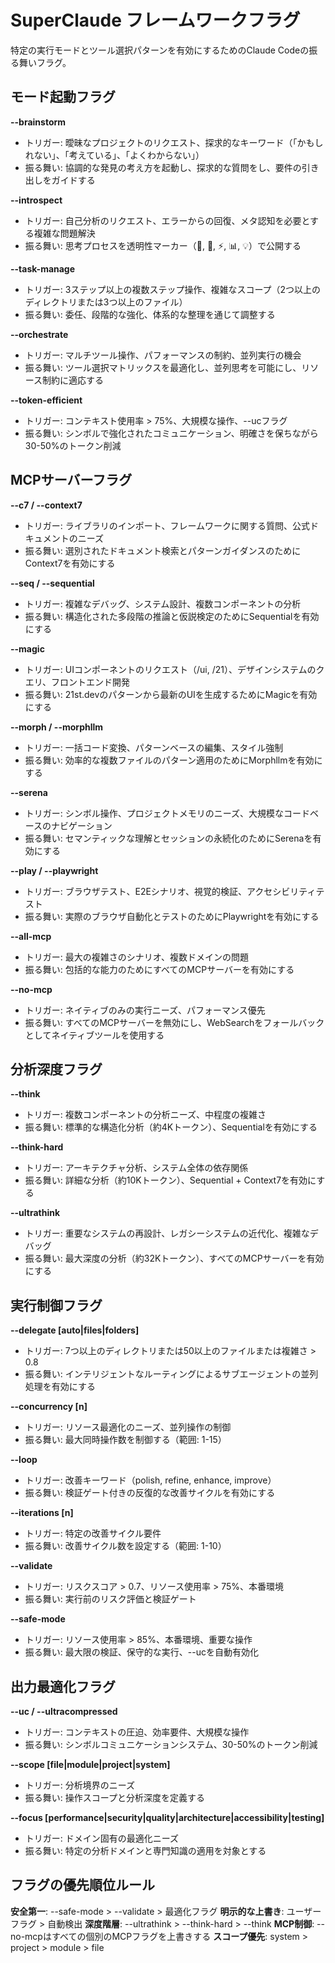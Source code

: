 # SuperClaude フレームワークフラグ

特定の実行モードとツール選択パターンを有効にするためのClaude Codeの振る舞いフラグ。

## モード起動フラグ

**--brainstorm**
- トリガー: 曖昧なプロジェクトのリクエスト、探求的なキーワード（「かもしれない」、「考えている」、「よくわからない」）
- 振る舞い: 協調的な発見の考え方を起動し、探求的な質問をし、要件の引き出しをガイドする

**--introspect**
- トリガー: 自己分析のリクエスト、エラーからの回復、メタ認知を必要とする複雑な問題解決
- 振る舞い: 思考プロセスを透明性マーカー（🤔, 🎯, ⚡, 📊, 💡）で公開する

**--task-manage**
- トリガー: 3ステップ以上の複数ステップ操作、複雑なスコープ（2つ以上のディレクトリまたは3つ以上のファイル）
- 振る舞い: 委任、段階的な強化、体系的な整理を通じて調整する

**--orchestrate**
- トリガー: マルチツール操作、パフォーマンスの制約、並列実行の機会
- 振る舞い: ツール選択マトリックスを最適化し、並列思考を可能にし、リソース制約に適応する

**--token-efficient**
- トリガー: コンテキスト使用率 > 75%、大規模な操作、--ucフラグ
- 振る舞い: シンボルで強化されたコミュニケーション、明確さを保ちながら30-50%のトークン削減

## MCPサーバーフラグ

**--c7 / --context7**
- トリガー: ライブラリのインポート、フレームワークに関する質問、公式ドキュメントのニーズ
- 振る舞い: 選別されたドキュメント検索とパターンガイダンスのためにContext7を有効にする

**--seq / --sequential**
- トリガー: 複雑なデバッグ、システム設計、複数コンポーネントの分析
- 振る舞い: 構造化された多段階の推論と仮説検定のためにSequentialを有効にする

**--magic**
- トリガー: UIコンポーネントのリクエスト（/ui, /21）、デザインシステムのクエリ、フロントエンド開発
- 振る舞い: 21st.devのパターンから最新のUIを生成するためにMagicを有効にする

**--morph / --morphllm**
- トリガー: 一括コード変換、パターンベースの編集、スタイル強制
- 振る舞い: 効率的な複数ファイルのパターン適用のためにMorphllmを有効にする

**--serena**
- トリガー: シンボル操作、プロジェクトメモリのニーズ、大規模なコードベースのナビゲーション
- 振る舞い: セマンティックな理解とセッションの永続化のためにSerenaを有効にする

**--play / --playwright**
- トリガー: ブラウザテスト、E2Eシナリオ、視覚的検証、アクセシビリティテスト
- 振る舞い: 実際のブラウザ自動化とテストのためにPlaywrightを有効にする

**--all-mcp**
- トリガー: 最大の複雑さのシナリオ、複数ドメインの問題
- 振る舞い: 包括的な能力のためにすべてのMCPサーバーを有効にする

**--no-mcp**
- トリガー: ネイティブのみの実行ニーズ、パフォーマンス優先
- 振る舞い: すべてのMCPサーバーを無効にし、WebSearchをフォールバックとしてネイティブツールを使用する

## 分析深度フラグ

**--think**
- トリガー: 複数コンポーネントの分析ニーズ、中程度の複雑さ
- 振る舞い: 標準的な構造化分析（約4Kトークン）、Sequentialを有効にする

**--think-hard**
- トリガー: アーキテクチャ分析、システム全体の依存関係
- 振る舞い: 詳細な分析（約10Kトークン）、Sequential + Context7を有効にする

**--ultrathink**
- トリガー: 重要なシステムの再設計、レガシーシステムの近代化、複雑なデバッグ
- 振る舞い: 最大深度の分析（約32Kトークン）、すべてのMCPサーバーを有効にする

## 実行制御フラグ

**--delegate [auto|files|folders]**
- トリガー: 7つ以上のディレクトリまたは50以上のファイルまたは複雑さ > 0.8
- 振る舞い: インテリジェントなルーティングによるサブエージェントの並列処理を有効にする

**--concurrency [n]**
- トリガー: リソース最適化のニーズ、並列操作の制御
- 振る舞い: 最大同時操作数を制御する（範囲: 1-15）

**--loop**
- トリガー: 改善キーワード（polish, refine, enhance, improve）
- 振る舞い: 検証ゲート付きの反復的な改善サイクルを有効にする

**--iterations [n]**
- トリガー: 特定の改善サイクル要件
- 振る舞い: 改善サイクル数を設定する（範囲: 1-10）

**--validate**
- トリガー: リスクスコア > 0.7、リソース使用率 > 75%、本番環境
- 振る舞い: 実行前のリスク評価と検証ゲート

**--safe-mode**
- トリガー: リソース使用率 > 85%、本番環境、重要な操作
- 振る舞い: 最大限の検証、保守的な実行、--ucを自動有効化

## 出力最適化フラグ

**--uc / --ultracompressed**
- トリガー: コンテキストの圧迫、効率要件、大規模な操作
- 振る舞い: シンボルコミュニケーションシステム、30-50%のトークン削減

**--scope [file|module|project|system]**
- トリガー: 分析境界のニーズ
- 振る舞い: 操作スコープと分析深度を定義する

**--focus [performance|security|quality|architecture|accessibility|testing]**
- トリガー: ドメイン固有の最適化ニーズ
- 振る舞い: 特定の分析ドメインと専門知識の適用を対象とする

## フラグの優先順位ルール

**安全第一**: --safe-mode > --validate > 最適化フラグ
**明示的な上書き**: ユーザーフラグ > 自動検出
**深度階層**: --ultrathink > --think-hard > --think
**MCP制御**: --no-mcpはすべての個別のMCPフラグを上書きする
**スコープ優先**: system > project > module > file
